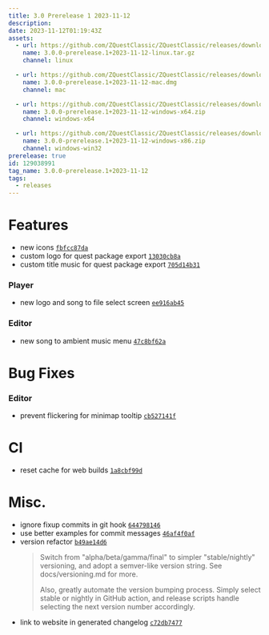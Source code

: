 ```yaml
---
title: 3.0 Prerelease 1 2023-11-12
description: 
date: 2023-11-12T01:19:43Z
assets: 
  - url: https://github.com/ZQuestClassic/ZQuestClassic/releases/download/3.0.0-prerelease.1%2B2023-11-12/3.0.0-prerelease.1%2B2023-11-12-linux.tar.gz
    name: 3.0.0-prerelease.1+2023-11-12-linux.tar.gz
    channel: linux

  - url: https://github.com/ZQuestClassic/ZQuestClassic/releases/download/3.0.0-prerelease.1%2B2023-11-12/3.0.0-prerelease.1%2B2023-11-12-mac.dmg
    name: 3.0.0-prerelease.1+2023-11-12-mac.dmg
    channel: mac

  - url: https://github.com/ZQuestClassic/ZQuestClassic/releases/download/3.0.0-prerelease.1%2B2023-11-12/3.0.0-prerelease.1%2B2023-11-12-windows-x64.zip
    name: 3.0.0-prerelease.1+2023-11-12-windows-x64.zip
    channel: windows-x64

  - url: https://github.com/ZQuestClassic/ZQuestClassic/releases/download/3.0.0-prerelease.1%2B2023-11-12/3.0.0-prerelease.1%2B2023-11-12-windows-x86.zip
    name: 3.0.0-prerelease.1+2023-11-12-windows-x86.zip
    channel: windows-win32
prerelease: true
id: 129038991
tag_name: 3.0.0-prerelease.1+2023-11-12
tags:
  - releases
---
```





# Features

- new icons [`fbfcc87da`](https://github.com/ZQuestClassic/ZQuestClassic/commit/fbfcc87da85d02034f1cd972b54b085068ffa7ad)
- custom logo for quest package export [`13030cb8a`](https://github.com/ZQuestClassic/ZQuestClassic/commit/13030cb8a19570fbb32288157adbf68b81b10f33)
- custom title music for quest package export [`705d14b31`](https://github.com/ZQuestClassic/ZQuestClassic/commit/705d14b31d4cc9500c492546c9d45ff6f263413e)

### Player

- new logo and song to file select screen [`ee916ab45`](https://github.com/ZQuestClassic/ZQuestClassic/commit/ee916ab45b883bfb08426ecfdabe5406aeaf7391)

### Editor

- new song to ambient music menu [`47c8bf62a`](https://github.com/ZQuestClassic/ZQuestClassic/commit/47c8bf62ae63940addd9f8ea80c60eb0b34a0e5a)

# Bug Fixes

### Editor

- prevent flickering for minimap tooltip [`cb527141f`](https://github.com/ZQuestClassic/ZQuestClassic/commit/cb527141f3f5dd5da9e58742cafc47cf390da83c)

# CI

- reset cache for web builds [`1a8cbf99d`](https://github.com/ZQuestClassic/ZQuestClassic/commit/1a8cbf99daded2c578e1163a853831e0e92bbb9b)

# Misc.

- ignore fixup commits in git hook [`644798146`](https://github.com/ZQuestClassic/ZQuestClassic/commit/6447981462e67f7b2da915c7ea907c49896d4410)
- use better examples for commit messages [`46af4f0af`](https://github.com/ZQuestClassic/ZQuestClassic/commit/46af4f0af85b9d16ea9769e647ea9f841db9e575)
- version refactor [`b49ae14d6`](https://github.com/ZQuestClassic/ZQuestClassic/commit/b49ae14d62589c60188444601dd3fd5561328a3b)
   &nbsp;
   >Switch from "alpha/beta/gamma/final" to simpler "stable/nightly" versioning, and adopt a semver-like version string. See docs/versioning.md for more.  
   >
   >Also, greatly automate the version bumping process. Simply select stable or nightly in GitHub action, and release scripts handle selecting the next version number accordingly. 
   >
- link to website in generated changelog [`c72db7477`](https://github.com/ZQuestClassic/ZQuestClassic/commit/c72db747772c8aa5ebf7ed23fd40caaa2ef45bd6)
